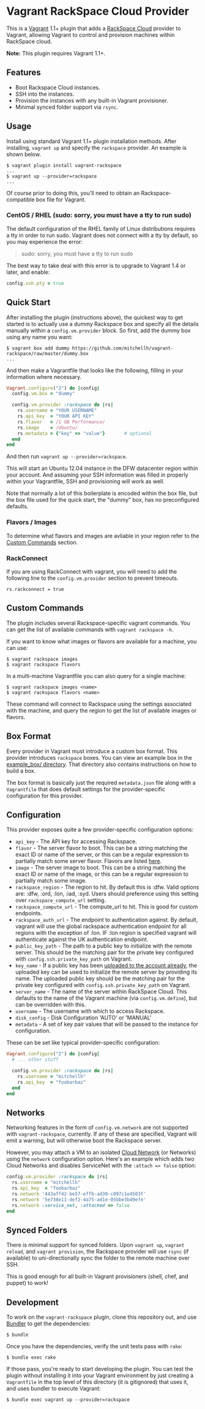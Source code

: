 # Vagrant RackSpace Cloud Provider

This is a [Vagrant](http://www.vagrantup.com) 1.1+ plugin that adds a
[RackSpace Cloud](http://www.rackspace.com/cloud) provider to Vagrant,
allowing Vagrant to control and provision machines within RackSpace
cloud.

**Note:** This plugin requires Vagrant 1.1+.

## Features

* Boot Rackspace Cloud instances.
* SSH into the instances.
* Provision the instances with any built-in Vagrant provisioner.
* Minimal synced folder support via `rsync`.

## Usage

Install using standard Vagrant 1.1+ plugin installation methods. After
installing, `vagrant up` and specify the `rackspace` provider. An example is
shown below.

```
$ vagrant plugin install vagrant-rackspace
...
$ vagrant up --provider=rackspace
...
```

Of course prior to doing this, you'll need to obtain an Rackspace-compatible
box file for Vagrant.

### CentOS / RHEL (sudo: sorry, you must have a tty to run sudo)

The default configuration of the RHEL family of Linux distributions requires a tty in order to run sudo.  Vagrant does not connect with a tty by default, so you may experience the error:
> sudo: sorry, you must have a tty to run sudo

The best way to take deal with this error is to upgrade to Vagrant 1.4 or later, and enable:
```ruby
config.ssh.pty = true
```

## Quick Start

After installing the plugin (instructions above), the quickest way to get
started is to actually use a dummy Rackspace box and specify all the details
manually within a `config.vm.provider` block. So first, add the dummy
box using any name you want:

```
$ vagrant box add dummy https://github.com/mitchellh/vagrant-rackspace/raw/master/dummy.box
...
```

And then make a Vagrantfile that looks like the following, filling in
your information where necessary.

```ruby
Vagrant.configure("2") do |config|
  config.vm.box = "dummy"

  config.vm.provider :rackspace do |rs|
    rs.username = "YOUR USERNAME"
    rs.api_key  = "YOUR API KEY"
    rs.flavor   = /1 GB Performance/
    rs.image    = /Ubuntu/
    rs.metadata = {"key" => "value"}       # optional
  end
end
```

And then run `vagrant up --provider=rackspace`.

This will start an Ubuntu 12.04 instance in the DFW datacenter region within
your account. And assuming your SSH information was filled in properly
within your Vagrantfile, SSH and provisioning will work as well.

Note that normally a lot of this boilerplate is encoded within the box
file, but the box file used for the quick start, the "dummy" box, has
no preconfigured defaults.

### Flavors / Images

 To determine what flavors and images are avliable in your region refer to the [Custom Commands](#custom-commands) section.

### RackConnect

If you are using RackConnect with vagrant, you will need to add the following line to the `config.vm.provider` section to prevent timeouts.

  ```
  rs.rackconnect = true
  ```

## Custom Commands

The plugin includes several Rackspace-specific vagrant commands.  You can get the
list of available commands with `vagrant rackspace -h`.

If you want to know what images or flavors are available for a machine, you can use:

```
$ vagrant rackspace images
$ vagrant rackspace flavors
```

In a multi-machine Vagrantfile you can also query for a single machine:
```
$ vagrant rackspace images <name>
$ vagrant rackspace flavors <name>
```

These command will connect to Rackspace using the settings associated with the machine,
and query the region to get the list of available images or flavors.

## Box Format

Every provider in Vagrant must introduce a custom box format. This
provider introduces `rackspace` boxes. You can view an example box in
the [example_box/ directory](https://github.com/mitchellh/vagrant-rackspace/tree/master/example_box).
That directory also contains instructions on how to build a box.

The box format is basically just the required `metadata.json` file
along with a `Vagrantfile` that does default settings for the
provider-specific configuration for this provider.

## Configuration

This provider exposes quite a few provider-specific configuration options:

* `api_key` - The API key for accessing Rackspace.
* `flavor` - The server flavor to boot. This can be a string matching
  the exact ID or name of the server, or this can be a regular expression
  to partially match some server flavor. Flavors are listed [here](#flavors).
* `image` - The server image to boot. This can be a string matching the
  exact ID or name of the image, or this can be a regular expression to
  partially match some image.
* `rackspace_region` - The region to hit. By default this is :dfw. Valid options are: 
:dfw, :ord, :lon, :iad, :syd.  Users should preference using this setting over `rackspace_compute_url` setting.
* `rackspace_compute_url` - The compute_url to hit. This is good for custom endpoints. 
* `rackspace_auth_url` - The endpoint to authentication against. By default, vagrant will use the global
rackspace authentication endpoint for all regions with the exception of :lon. IF :lon region is specified
vagrant will authenticate against the UK authentication endpoint.
* `public_key_path` - The path to a public key to initialize with the remote
  server. This should be the matching pair for the private key configured
  with `config.ssh.private_key_path` on Vagrant.
* `key_name` - If a public key has been [uploaded to the account already](http://docs.rackspace.com/servers/api/v2/cs-devguide/content/ServersKeyPairs-d1e2545.html), the uploaded key can be used to initialize the remote server by providing its name.  The uploaded public key should be the matching pair for the private key configured
  with `config.ssh.private_key_path` on Vagrant.
* `server_name` - The name of the server within RackSpace Cloud. This
  defaults to the name of the Vagrant machine (via `config.vm.define`), but
  can be overridden with this.
* `username` - The username with which to access Rackspace.
* `disk_config` - Disk Configuration  'AUTO' or 'MANUAL'
* `metadata` - A set of key pair values that will be passed to the instance
  for configuration.

These can be set like typical provider-specific configuration:

```ruby
Vagrant.configure("2") do |config|
  # ... other stuff

  config.vm.provider :rackspace do |rs|
    rs.username = "mitchellh"
    rs.api_key  = "foobarbaz"
  end
end
```

## Networks

Networking features in the form of `config.vm.network` are not
supported with `vagrant-rackspace`, currently. If any of these are
specified, Vagrant will emit a warning, but will otherwise boot
the Rackspace server.

However, you may attach a VM to an isolated [Cloud Network](http://www.rackspace.com/knowledge_center/article/getting-started-with-cloud-networks) (or Networks) using the `network` configuration option. Here's an example which adds two Cloud Networks and disables ServiceNet with the `:attach => false` option:

```ruby
config.vm.provider :rackspace do |rs|
  rs.username = "mitchellh"
  rs.api_key  = "foobarbaz"
  rs.network '443aff42-be57-effb-ad30-c097c1e4503f'
  rs.network '5e738e11-def2-4a75-ad1e-05bbe3b49efe'
  rs.network :service_net, :attached => false
end
```

## Synced Folders

There is minimal support for synced folders. Upon `vagrant up`,
`vagrant reload`, and `vagrant provision`, the Rackspace provider will use
`rsync` (if available) to uni-directionally sync the folder to
the remote machine over SSH.

This is good enough for all built-in Vagrant provisioners (shell,
chef, and puppet) to work!

## Development

To work on the `vagrant-rackspace` plugin, clone this repository out, and use
[Bundler](http://gembundler.com) to get the dependencies:

```
$ bundle
```

Once you have the dependencies, verify the unit tests pass with `rake`:

```
$ bundle exec rake
```

If those pass, you're ready to start developing the plugin. You can test
the plugin without installing it into your Vagrant environment by just
creating a `Vagrantfile` in the top level of this directory (it is gitignored)
that uses it, and uses bundler to execute Vagrant:

```
$ bundle exec vagrant up --provider=rackspace
```
